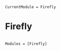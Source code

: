 ```@meta
CurrentModule = Firefly
```

# Firefly

```@index
```

```@autodocs
Modules = [Firefly]
```
